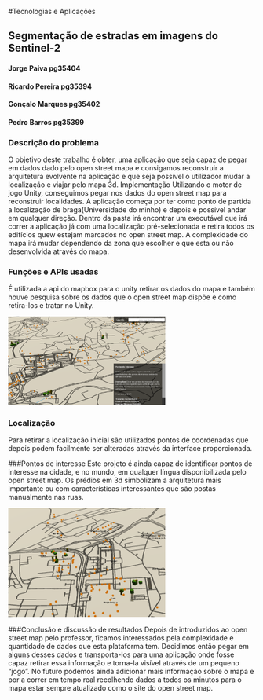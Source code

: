#Tecnologias e Aplicações
## Segmentação de estradas em imagens do Sentinel-2
#### Jorge Paiva pg35404
#### Ricardo Pereira pg35394
#### Gonçalo Marques pg35402
#### Pedro Barros pg35399
### Descrição do problema
O objetivo deste trabalho é obter, uma aplicação que seja capaz de pegar em dados dado pelo open street mapa e consigamos reconstruir a arquitetura evolvente na aplicação e que seja possível o utilizador mudar a localização e viajar pelo mapa 3d.
Implementação
Utilizando o motor de jogo Unity, conseguimos pegar nos dados do open street map para reconstruir localidades. A aplicação começa por ter como ponto de partida a localização de braga(Universidade do minho) e depois é possível andar em qualquer direção. 
	Dentro da pasta irá encontrar um executável que irá correr a aplicação já com uma localização pré-selecionada e retira todos os edifícios quew estejam marcados no open street map. A complexidade do mapa irá mudar dependendo da zona que escolher e que esta ou não desenvolvida através do mapa.
	
### Funções e APIs usadas
É utilizada a api do mapbox para o unity retirar os dados do mapa e também houve pesquisa sobre os dados que o open street map dispõe e como retira-los e tratar no Unity.

<p>
  <img src="exemplos/1.png" width="320" />
</p>

### Localização
Para retirar a localização inicial são utilizados pontos de coordenadas que depois podem facilmente ser alteradas através da interface proporcionada.
 
###Pontos de interesse
Este projeto é ainda capaz de identificar pontos de interesse na cidade, e no mundo, em qualquer língua disponibilizada pelo open street map. Os prédios em 3d  simbolizam a arquitetura mais importante ou com características interessantes que são postas manualmente nas ruas.
 <p>
  <img src="exemplos/2.png" width="320" />
</p>
	
###Conclusão e discussão de resultados
	Depois de introduzidos ao open street map pelo professor, ficamos interessados pela complexidade e quantidade de dados que esta plataforma tem. Decidimos então pegar em alguns desses dados e transporta-los para uma aplicação onde fosse capaz retirar essa informação e torna-la visível através de um pequeno “jogo”.
	No futuro podemos ainda adicionar mais informação sobre o mapa e por a correr em tempo real recolhendo dados a todos os minutos para o mapa estar sempre atualizado como o site do open street map.

